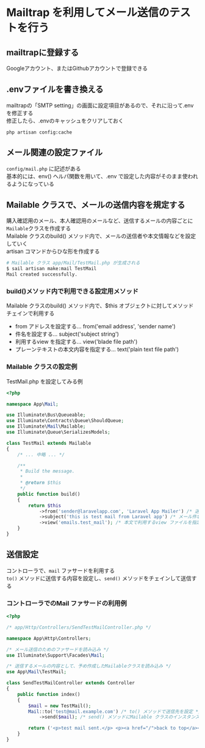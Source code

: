 # Mailtrap を利用してメール送信のテストを行う

## mailtrapに登録する
Googleアカウント、またはGithubアカウントで登録できる

## .envファイルを書き換える
mailtrapの「SMTP setting」の画面に設定項目があるので、それに沿って.envを修正する  
修正したら、.envのキャッシュをクリアしておく
```
php artisan config:cache
```

## メール関連の設定ファイル
`config/mail.php` に記述がある  
基本的には、env() ヘルパ関数を用いて、.env で設定した内容がそのまま使われるようになっている  

## Mailable クラスで、メールの送信内容を規定する
購入確認用のメール、本人確認用のメールなど、送信するメールの内容ごとに`Mailable`クラスを作成する  
Mailable クラスのbuild() メソッド内で、メールの送信者や本文情報などを設定していく  
artisan コマンドからひな形を作成する  
```bash
# Mailable クラス app/Mail/TestMail.php が生成される
$ sail artisan make:mail TestMail
Mail created successfully.

```

### build()メソッド内で利用できる設定用メソッド
Mailable クラスのbuild() メソッド内で、$this オブジェクトに対してメソッドチェインで利用する  
- from アドレスを設定する... from('email address', 'sender name')  
- 件名を設定する... subject('subject string')  
- 利用するview を指定する... view('blade file path')  
- プレーンテキストの本文内容を指定する... text('plain text file path')  

### Mailable クラスの設定例
TestMail.php を設定してみる例
```php
<?php

namespace App\Mail;

use Illuminate\Bus\Queueable;
use Illuminate\Contracts\Queue\ShouldQueue;
use Illuminate\Mail\Mailable;
use Illuminate\Queue\SerializesModels;

class TestMail extends Mailable
{
    /* ... 中略 ... */

    /**
     * Build the message.
     *
     * @return $this
     */
    public function build()
    {
        return $this
            ->from('sender@laravelapp.com', 'Laravel App Mailer') /* 送信者を設定 */
            ->subject('this is test mail from Laravel app') /* メール件名を設定 */
            ->view('emails.test_mail'); /* 本文で利用するview ファイルを指定(resources/views/emails/test_mail.blade.php) */
    }
}
```

## 送信設定
コントローラで、`mail` ファサードを利用する  
`to()` メソッドに送信する内容を設定し、`send()` メソッドをチェインして送信する

### コントローラでのMail ファサードの利用例
```php
<?php

/* app/Http/Controllers/SendTestMailController.php */

namespace App\Http\Controllers;

/* メール送信のためのファサードを読み込み */
use Illuminate\Support\Facades\Mail;

/* 送信するメールの内容として、予め作成したMailableクラスを読み込み */
use App\Mail\TestMail;

class SendTestMailController extends Controller
{
    public function index()
    {
        $mail = new TestMail();
        Mail::to('test@mail.example.com') /* to() メソッドで送信先を設定 */
            ->send($mail); /* send() メソッドにMailable クラスのインスタンスを渡して送信 */

        return ('<p>test mail sent.</p> <p><a href="/">back to top</a></p>');
    }
}
```

